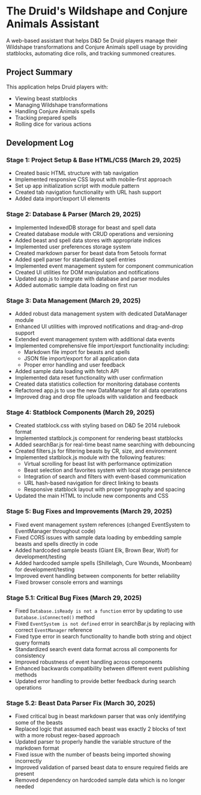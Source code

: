 # The Druid's Wildshape and Conjure Animals Assistant

A web-based assistant that helps D&D 5e Druid players manage their Wildshape transformations and Conjure Animals spell usage by providing statblocks, automating dice rolls, and tracking summoned creatures.

## Project Summary

This application helps Druid players with:
- Viewing beast statblocks
- Managing Wildshape transformations
- Handling Conjure Animals spells
- Tracking prepared spells
- Rolling dice for various actions

## Development Log

### Stage 1: Project Setup & Base HTML/CSS (March 29, 2025)
- Created basic HTML structure with tab navigation
- Implemented responsive CSS layout with mobile-first approach
- Set up app initialization script with module pattern
- Created tab navigation functionality with URL hash support
- Added data import/export UI elements

### Stage 2: Database & Parser (March 29, 2025)
- Implemented IndexedDB storage for beast and spell data
- Created database module with CRUD operations and versioning
- Added beast and spell data stores with appropriate indices
- Implemented user preferences storage system
- Created markdown parser for beast data from 5etools format
- Added spell parser for standardized spell entries
- Implemented event management system for component communication
- Created UI utilities for DOM manipulation and notifications
- Updated app.js to integrate with database and parser modules
- Added automatic sample data loading on first run

### Stage 3: Data Management (March 29, 2025)
- Added robust data management system with dedicated DataManager module
- Enhanced UI utilities with improved notifications and drag-and-drop support
- Extended event management system with additional data events
- Implemented comprehensive file import/export functionality including:
  - Markdown file import for beasts and spells
  - JSON file import/export for all application data
  - Proper error handling and user feedback
- Added sample data loading with fetch API
- Implemented data reset functionality with user confirmation
- Created data statistics collection for monitoring database contents
- Refactored app.js to use the new DataManager for all data operations
- Improved drag and drop file uploads with validation and feedback

### Stage 4: Statblock Components (March 29, 2025)
- Created statblock.css with styling based on D&D 5e 2014 rulebook format
- Implemented statblock.js component for rendering beast statblocks
- Added searchBar.js for real-time beast name searching with debouncing
- Created filters.js for filtering beasts by CR, size, and environment
- Implemented statblock.js module with the following features:
  - Virtual scrolling for beast list with performance optimization
  - Beast selection and favorites system with local storage persistence
  - Integration of search and filters with event-based communication
  - URL hash-based navigation for direct linking to beasts
  - Responsive statblock layout with proper typography and spacing
- Updated the main HTML to include new components and CSS

### Stage 5: Bug Fixes and Improvements (March 29, 2025)
- Fixed event management system references (changed EventSystem to EventManager throughout code)
- Fixed CORS issues with sample data loading by embedding sample beasts and spells directly in code
- Added hardcoded sample beasts (Giant Elk, Brown Bear, Wolf) for development/testing
- Added hardcoded sample spells (Shillelagh, Cure Wounds, Moonbeam) for development/testing
- Improved event handling between components for better reliability
- Fixed browser console errors and warnings

### Stage 5.1: Critical Bug Fixes (March 29, 2025)
- Fixed `Database.isReady is not a function` error by updating to use `Database.isConnected()` method
- Fixed `EventSystem is not defined` error in searchBar.js by replacing with correct `EventManager` reference
- Fixed type error in search functionality to handle both string and object query formats
- Standardized search event data format across all components for consistency
- Improved robustness of event handling across components
- Enhanced backwards compatibility between different event publishing methods
- Updated error handling to provide better feedback during search operations

### Stage 5.2: Beast Data Parser Fix (March 30, 2025)
- Fixed critical bug in beast markdown parser that was only identifying some of the beasts
- Replaced logic that assumed each beast was exactly 2 blocks of text with a more robust regex-based approach
- Updated parser to properly handle the variable structure of the markdown format
- Fixed issue with the number of beasts being imported showing incorrectly
- Improved validation of parsed beast data to ensure required fields are present
- Removed dependency on hardcoded sample data which is no longer needed
